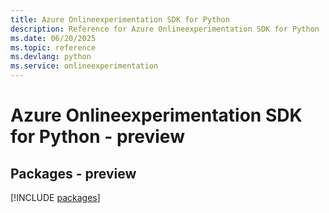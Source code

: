 ```yaml
---
title: Azure Onlineexperimentation SDK for Python
description: Reference for Azure Onlineexperimentation SDK for Python
ms.date: 06/20/2025
ms.topic: reference
ms.devlang: python
ms.service: onlineexperimentation
---
```

# Azure Onlineexperimentation SDK for Python - preview
## Packages - preview
[!INCLUDE [packages](onlineexperimentation-index.md)]